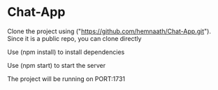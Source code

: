 # Chat-App


Clone the project using ("https://github.com/hemnaath/Chat-App.git"). Since it is a public repo, you can clone directly

Use (npm install) to install dependencies

Use (npm start) to start the server

The project will be running on PORT:1731

#
